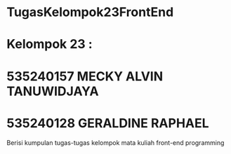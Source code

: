 # TugasKelompok23FrontEnd
# Kelompok 23 :
# 535240157 MECKY ALVIN TANUWIDJAYA
# 535240128 GERALDINE RAPHAEL

Berisi kumpulan tugas-tugas kelompok mata kuliah front-end programming
